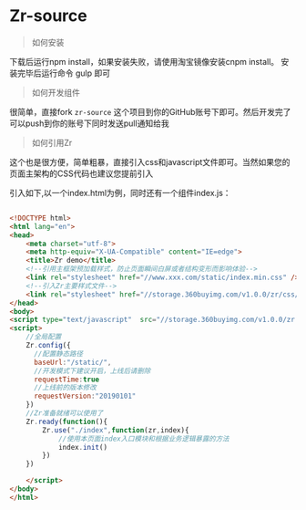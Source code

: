 Zr-source
====

> 如何安装

下载后运行npm install，如果安装失败，请使用淘宝镜像安装cnpm install。 安装完毕后运行命令 gulp 即可

> 如何开发组件

很简单，直接fork `zr-source` 这个项目到你的GitHub账号下即可。然后开发完了可以push到你的账号下同时发送pull通知给我

> 如何引用Zr

这个也是很方便，简单粗暴，直接引入css和javascript文件即可。当然如果您的页面主架构的CSS代码也建议您提前引入

引入如下,以一个index.html为例，同时还有一个组件index.js：

```html

<!DOCTYPE html>
<html lang="en">
<head>
    <meta charset="utf-8">
    <meta http-equiv="X-UA-Compatible" content="IE=edge">
    <title>Zr demo</title>
    <!--引用主框架预加载样式，防止页面瞬间白屏或者结构变形而影响体验-->
    <link rel="stylesheet" href="//www.xxx.com/static/index.min.css" />
    <!--引入Zr主要样式文件-->
    <link rel="stylesheet" href="//storage.360buyimg.com/v1.0.0/zr/css/cdn_zr.min.css" />
</head>
<body>
<script type="text/javascript"  src="//storage.360buyimg.com/v1.0.0/zr.min.js"></script>
<script>
    //全局配置
    Zr.config({
      //配置静态路径
      baseUrl:"/static/",
      //开发模式下建议开启，上线后请删除
      requestTime:true
      //上线前的版本修改
      requestVersion:"20190101"
    })
    //Zr准备就绪可以使用了
    Zr.ready(function(){
        Zr.use("./index",function(zr,index){
            //使用本页面index入口模块和根据业务逻辑暴露的方法
            index.init()
        })
    })

    </script>
</body>
</html>

```
